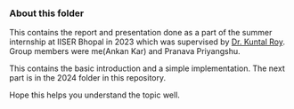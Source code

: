 ### About this folder

<p>This contains the report and presentation done as a part of the summer internship at IISER Bhopal in 2023 which was supervised by <a href="https://home.iiserb.ac.in/~kuntal/">Dr. Kuntal Roy</a>. Group members were me(Ankan Kar) and Pranava Priyangshu.</p>
<p>This contains the basic introduction and a simple implementation. The next part is in the 2024 folder in this repository.</p>
<p>Hope this helps you understand the topic well.</p>
 

